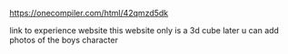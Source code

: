 https://onecompiler.com/html/42qmzd5dk

link to experience website 
this website only is a 3d cube later u can add photos of the boys character 
